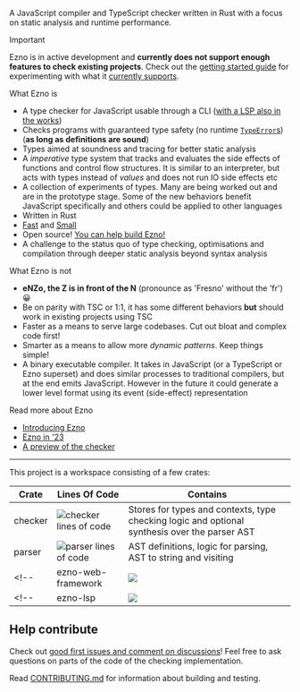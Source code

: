 A JavaScript compiler and TypeScript checker written in Rust with a focus on static analysis and runtime performance.

> [!IMPORTANT]
> Ezno is in active development and **currently does not support enough features to check existing projects**. Check out the [getting started guide](./checker/documentation/getting-started.md) for experimenting with what it [currently supports](./checker/specification/specification.md).

<!-- ![project lines of code](https://projects.kaleidawave.workers.dev/project/ezno/badge) -->

What Ezno is
- A type checker for JavaScript usable through a CLI ([with a LSP also in the works](https://github.com/kaleidawave/ezno/issues/22))
- Checks programs with guaranteed type safety (no runtime [`TypeError`s](https://developer.mozilla.org/en-US/docs/Web/JavaScript/Reference/Global_Objects/TypeError)) (**as long as definitions are sound**)
- Types aimed at soundness and tracing for better static analysis
- A *imperative* type system that tracks and evaluates the side effects of functions and control flow structures. It is similar to an interpreter, but acts with types instead of *values* and does not run IO side effects etc
- A collection of experiments of types. Many are being worked out and are in the prototype stage. Some of the new behaviors benefit JavaScript specifically and others could be applied to other languages
- Written in Rust
- [Fast](https://github.com/kaleidawave/ezno/actions/workflows/performance-and-size.yml) and [Small](https://github.com/kaleidawave/ezno/actions/workflows/lines-of-code.yml)
- Open source! [You can help build Ezno!](https://github.com/kaleidawave/ezno/issues?q=is%3Aopen+label%3Agood-first-issue%2Cfeedback-needed)
- A challenge to the status quo of type checking, optimisations and compilation through deeper static analysis beyond syntax analysis

What Ezno is not
- **eNZo, the Z is in front of the N** (pronounce as 'Fresno' without the 'fr') 😀
- Be on parity with TSC or 1:1, it has some different behaviors **but** should work in existing projects using TSC <!--(check out [stc](https://github.com/dudykr/stc) that is written in Rust and is aimed at replicating TSC) -->
- Faster as a means to serve large codebases. Cut out bloat and complex code first!
- Smarter as a means to allow more *dynamic patterns*. Keep things simple!
- A binary executable compiler. It takes in JavaScript (or a TypeScript or Ezno superset) and does similar processes to traditional compilers, but at the end emits JavaScript. However in the future it could generate a lower level format using its event (side-effect) representation

Read more about Ezno
- [Introducing Ezno](https://kaleidawave.github.io/posts/introducing-ezno/)
- [Ezno in '23](https://kaleidawave.github.io/posts/ezno-23/)
- [A preview of the checker](https://kaleidawave.github.io/posts/a-preview-of-the-checker/)

---

This project is a workspace consisting of a few crates:

| Crate | Lines Of Code | Contains |
|---|---|---|
| checker | ![checker lines of code](https://projects.kaleidawave.workers.dev/project/ezno-checker/badge) | Stores for types and contexts, type checking logic and optional synthesis over the parser AST |
| parser | ![parser lines of code](https://projects.kaleidawave.workers.dev/project/ezno-parser/badge) | AST definitions, logic for parsing, AST to string and visiting |
<!-- | ezno-web-framework | ![](https://projects.kaleidawave.workers.dev/project/framework/badge) | Visitors and code generation for JSX and reactive expression transformations. | -->
<!-- | ezno-lsp | ![](https://projects.kaleidawave.workers.dev/project/framework/badge) | Visitors and code generation for JSX and reactive expression transformations. | -->

<!-- Also checkout [oxc_type_synthesis](https://github.com/web-infra-dev/oxc/tree/main/crates/oxc_type_synthesis), a crate which allows using the type checker inside [oxc](https://github.com/web-infra-dev/oxc/tree/main)! -->

## Help contribute

Check out [good first issues and comment on discussions]((https://github.com/kaleidawave/ezno/issues?q=is%3Aopen+label%3Agood-first-issue%2Cfeedback-needed))! Feel free to ask questions on parts of the code of the checking implementation.

Read [CONTRIBUTING.md](https://github.com/kaleidawave/ezno/blob/main/CONTRIBUTING.md) for information about building and testing.
